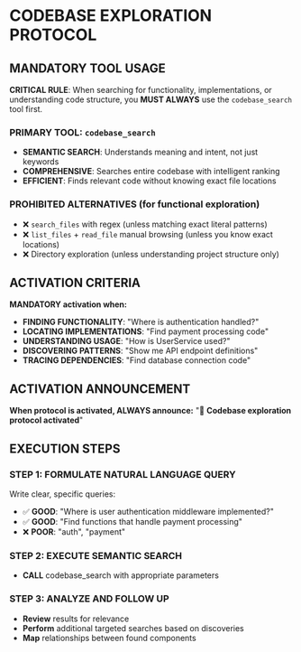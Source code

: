 # CODEBASE EXPLORATION PROTOCOL

## **MANDATORY TOOL USAGE**

**CRITICAL RULE**: When searching for functionality, implementations, or understanding code structure, you **MUST ALWAYS** use the `codebase_search` tool first.

### **PRIMARY TOOL: `codebase_search`**
- **SEMANTIC SEARCH**: Understands meaning and intent, not just keywords
- **COMPREHENSIVE**: Searches entire codebase with intelligent ranking
- **EFFICIENT**: Finds relevant code without knowing exact file locations

### **PROHIBITED ALTERNATIVES** (for functional exploration)
- ❌ `search_files` with regex (unless matching exact literal patterns)
- ❌ `list_files` + `read_file` manual browsing (unless you know exact locations)
- ❌ Directory exploration (unless understanding project structure only)

## **ACTIVATION CRITERIA**

**MANDATORY activation when:**
- **FINDING FUNCTIONALITY**: "Where is authentication handled?"
- **LOCATING IMPLEMENTATIONS**: "Find payment processing code"
- **UNDERSTANDING USAGE**: "How is UserService used?"
- **DISCOVERING PATTERNS**: "Show me API endpoint definitions"
- **TRACING DEPENDENCIES**: "Find database connection code"

## **ACTIVATION ANNOUNCEMENT**
**When protocol is activated, ALWAYS announce:**
"🎯 **Codebase exploration protocol activated**"

## **EXECUTION STEPS**

### **STEP 1: FORMULATE NATURAL LANGUAGE QUERY**
Write clear, specific queries:
- ✅ **GOOD**: "Where is user authentication middleware implemented?"
- ✅ **GOOD**: "Find functions that handle payment processing"
- ❌ **POOR**: "auth", "payment"

### **STEP 2: EXECUTE SEMANTIC SEARCH**
- **CALL** codebase_search with appropriate parameters

### **STEP 3: ANALYZE AND FOLLOW UP**
- **Review** results for relevance
- **Perform** additional targeted searches based on discoveries
- **Map** relationships between found components